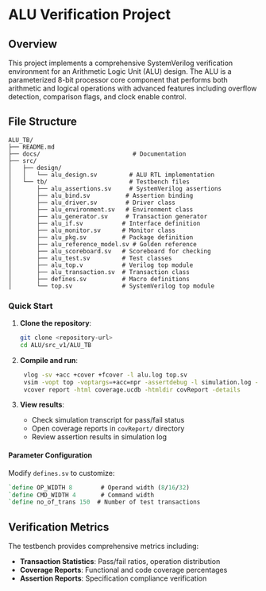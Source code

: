 # ALU Verification Project

## Overview

This project implements a comprehensive SystemVerilog verification environment for an Arithmetic Logic Unit (ALU) design. The ALU is a parameterized 8-bit processor core component that performs both arithmetic and logical operations with advanced features including overflow detection, comparison flags, and clock enable control.

## File Structure
```
ALU_TB/
├── README.md
├── docs/                          # Documentation
├── src/
│   ├── design/
│   │   └── alu_design.sv         # ALU RTL implementation
│   └── tb/                       # Testbench files
│       ├── alu_assertions.sv     # SystemVerilog assertions
│       ├── alu_bind.sv          # Assertion binding
│       ├── alu_driver.sv        # Driver class
│       ├── alu_environment.sv   # Environment class
│       ├── alu_generator.sv     # Transaction generator
│       ├── alu_if.sv           # Interface definition
│       ├── alu_monitor.sv      # Monitor class
│       ├── alu_pkg.sv          # Package definition
│       ├── alu_reference_model.sv # Golden reference
│       ├── alu_scoreboard.sv   # Scoreboard for checking
│       ├── alu_test.sv         # Test classes
│       ├── alu_top.v           # Verilog top module
│       ├── alu_transaction.sv  # Transaction class
│       ├── defines.sv          # Macro definitions
│       └── top.sv              # SystemVerilog top module
```

### Quick Start
1. **Clone the repository**:
   ```bash
   git clone <repository-url>
   cd ALU/src_v1/ALU_TB
   ```

2. **Compile and run**:
   ```bash
    vlog -sv +acc +cover +fcover -l alu.log top.sv
    vsim -vopt top -voptargs=+acc=npr -assertdebug -l simulation.log -coverage -c -do "coverage save -onexit -assert -directive -cvg -codeAll coverage.ucdb; run -all; exit"
    vcover report -html coverage.ucdb -htmldir covReport -details
   ```

3. **View results**:
   - Check simulation transcript for pass/fail status
   - Open coverage reports in `covReport/` directory
   - Review assertion results in simulation log

#### Parameter Configuration
Modify `defines.sv` to customize:
```systemverilog
`define OP_WIDTH 8        # Operand width (8/16/32)
`define CMD_WIDTH 4       # Command width
`define no_of_trans 150  # Number of test transactions
```

## Verification Metrics

The testbench provides comprehensive metrics including:
- **Transaction Statistics**: Pass/fail ratios, operation distribution
- **Coverage Reports**: Functional and code coverage percentages
- **Assertion Reports**: Specification compliance verification